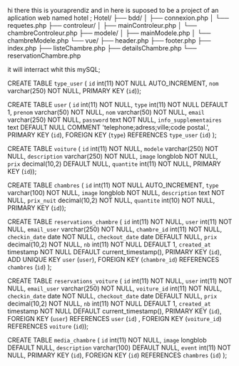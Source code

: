 hi there this is youraprendiz and in here is suposed to be a project of an aplication web named hotel ;
Hotel/
├── bdd/
│   ├── connexion.php
│   └── requetes.php
├── controleur/
│   ├── mainControleur.php
│   └── chambreControleur.php
├── modele/
│   ├── mainModele.php
│   └── chambreModele.php
└── vue/
    ├── header.php
    ├── footer.php
    ├── index.php
    ├── listeChambre.php
    ├── detailsChambre.php
    └── reservationChambre.php


it will interract whit  this mySQL;

CREATE TABLE `type_user` (
  `id` int(11) NOT NULL AUTO_INCREMENT,
  `nom` varchar(250) NOT NULL,
  PRIMARY KEY (`id`));

CREATE TABLE `user` (
  `id` int(11) NOT NULL,
  `type` int(11) NOT NULL DEFAULT 1,
  `prenom` varchar(50) NOT NULL,
  `nom` varchar(50) NOT NULL,
  `email` varchar(250) NOT NULL,
  `password` text NOT NULL,
  `info_supplementaires` text DEFAULT NULL COMMENT 'telephone;adress;ville;code postal.',
  PRIMARY KEY (`id`),
  FOREIGN KEY (`type`) REFERENCES `type_user` (`id`) );

CREATE TABLE `voiture` (
  `id` int(11) NOT NULL,
  `modele` varchar(250) NOT NULL,
  `description` varchar(250) NOT NULL,
  `image` longblob NOT NULL,
  `prix` decimal(10,2) DEFAULT NULL,
  `quantite` int(11) NOT NULL,
  PRIMARY KEY (`id`));

CREATE TABLE `chambres` (
  `id` int(11) NOT NULL AUTO_INCREMENT,
  `type` varchar(100) NOT NULL,
  `image` longblob NOT NULL,
  `description` text NOT NULL,
  `prix_nuit` decimal(10,2) NOT NULL,
  `quantite` int(10) NOT NULL,
  PRIMARY KEY (`id`));

CREATE TABLE `reservations_chambre` (
  `id` int(11) NOT NULL,
  `user` int(11) NOT NULL,
  `email_user` varchar(250) NOT NULL,
  `chambre_id` int(11) NOT NULL,
  `checkin_date` date NOT NULL,
  `checkout_date` date DEFAULT NULL,
  `prix` decimal(10,2) NOT NULL,
  `nb` int(11) NOT NULL DEFAULT 1,
  `created_at` timestamp NOT NULL DEFAULT current_timestamp(),
  PRIMARY KEY (`id`),  ADD UNIQUE KEY `user` (`user`),
  FOREIGN KEY (`chambre_id`) REFERENCES `chambres` (`id`) );

CREATE TABLE `reservations_voiture` (
  `id` int(11) NOT NULL,
  `user` int(11) NOT NULL,
  `email_user` varchar(250) NOT NULL,
  `voiture_id` int(11) NOT NULL,
  `checkin_date` date NOT NULL,
  `checkout_date` date DEFAULT NULL,
  `prix` decimal(10,2) NOT NULL,
  `nb` int(11) NOT NULL DEFAULT 1,
  `created_at` timestamp NOT NULL DEFAULT current_timestamp(),
  PRIMARY KEY (`id`),
  FOREIGN KEY (`user`) REFERENCES `user` (`id`) ,
  FOREIGN KEY (`voiture_id`) REFERENCES `voiture` (`id`));

CREATE TABLE `media_chambre` (
  `id` int(11) NOT NULL,
  `image` longblob DEFAULT NULL,
  `description` varchar(100) DEFAULT NULL,
  `event` int(11) NOT NULL,
  PRIMARY KEY (`id`),
  FOREIGN KEY (`id`) REFERENCES `chambres` (`id`) );
